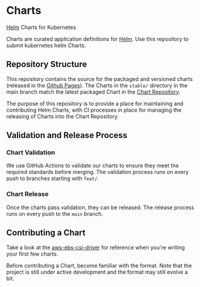 # Charts
[Helm](https://github.com/helm/helm) Charts for Kubernetes

Charts are curated application definitions for [Helm](https://github.com/helm/helm). Use this repository to submit kubernetes helm Charts. 

## Repository Structure

This repository contains the source for the packaged and versioned charts (released in the [Github Pages](https://github.com/jyotibhanot/helm-charts/)).
The Charts in the `stable/` directory in the main branch match the latest packaged Chart in the [Chart Repository](https://github.com/jyotibhanot/helm-charts/).

The purpose of this repository is to provide a place for maintaining and contributing Helm Charts, with CI processes in place for managing the releasing of Charts into the Chart Repository.

## Validation and Release Process

### Chart Validation

We use GitHub Actions to validate our charts to ensure they meet the required standards before merging. The validation process runs on every push to branches starting with `feat/`.

### Chart Release

Once the charts pass validation, they can be released. The release process runs on every push to the `main` branch.


## Contributing a Chart
Take a look at the [aws-ebs-csi-driver](https://github.com/jyotibhanot/helm-charts/tree/main/stable/aws-ebs-csi-driver) for reference when you're writing your first few charts.

Before contributing a Chart, become familiar with the format. Note that the project is still under active development and the format may still evolve a bit.
